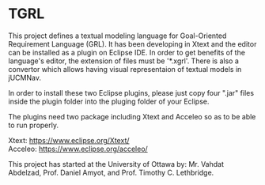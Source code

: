 # TGRL
This project defines a textual modeling language for Goal-Oriented Requirement Language (GRL). It has been developing in Xtext and the editor can be installed as a plugin on Eclipse IDE. In order to get benefits of the language's editor, the extension of files must be '*.xgrl'. There is also a convertor which allows having visual representaion of textual models in jUCMNav. 

In order to install these two Eclipse plugins, please just copy four ".jar" files inside the plugin folder into the pluging folder of your Eclipse.

The plugins need two package including Xtext and Acceleo so as to be able to run properly.

Xtext:  https://www.eclipse.org/Xtext/   
Acceleo: https://www.eclipse.org/acceleo/


This project has started at the University of Ottawa by:
Mr. Vahdat Abdelzad, Prof. Daniel Amyot, and Prof. Timothy C. Lethbridge.

